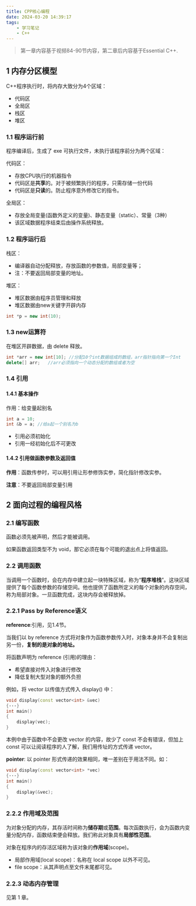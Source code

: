 ```yaml
---
title: CPP核心编程
date: 2024-03-20 14:39:17
tags:
    - 学习笔记
    - C++
---
```


> 第一章内容基于视频84-90节内容，第二章后内容基于Essential C++.
## 1 内存分区模型
C++程序执行时，将内存大致分为4个区域：
- 代码区
- 全局区
- 栈区
- 堆区

### 1.1 程序运行前
程序编译后，生成了 exe 可执行文件，未执行该程序前分为两个区域：

代码区：

- 存放CPU执行的机器指令
- 代码区是**共享**的。对于被频繁执行的程序，只需存储一份代码
- 代码区是**只读**的。防止程序意外修改它的指令。

全局区：
- 存放全局变量(函数外定义的变量)、静态变量（static）、常量（3种）
- 该区域数据程序结束后由操作系统释放。

### 1.2 程序运行后
栈区：
- 编译器自动分配释放，存放函数的参数值，局部变量等；
- 注：不要返回局部变量的地址。

堆区：
- 堆区数据由程序员管理和释放
- 堆区数据由new关键字开辟内存
```cpp
int *p = new int(10);
```

### 1.3 new运算符
在堆区开辟数据，由 delete 释放。
```cpp
int *arr = new int[10]; //分配10个int数据组成的数组，arr指针指向第一个Int
delete[] arr;   //arr必须指向一个动态分配的数组或者为空
```

### 1.4 引用
#### 1.4.1 基本操作
作用：给变量起别名
```cpp
int a = 10;
int &b = a; //给a起一个别名为b
```
- 引用必须初始化
- 引用一经初始化后不可更改

#### 1.4.2 引用做函数参数及返回值
**作用**：函数传参时，可以用引用让形参修饰实参，简化指针修改实参。

**注意**：不要返回局部变量引用

## 2 面向过程的编程风格
### 2.1 编写函数
函数必须先被声明，然后才能被调用。

如果函数返回类型不为 void，那它必须在每个可能的退出点上将值返回。

### 2.2 调用函数
当调用一个函数时，会在内存中建立起一块特殊区域，称为“**程序堆栈**”。这块区域提供了每个函数参数的存储空间。他也提供了函数所定义的每个对象的内存空间，称为局部对象。一旦函数完成，这块内存会被释放掉。

### 2.2.1 Pass by Reference语义

**reference**:引用，见1.4节。

当我们以 by reference 方式将对象作为函数参数传入时，对象本身并不会复制出另一份，**复制的是对象的地址。**

将函数声明为 reference (引用)的理由：
- 希望直接对传入对象进行修改
- 降低复制大型对象的额外负担

例如，将 vector 以传值方式传入 display() 中：
```CPP
void display(const vector<int> &vec)
{···}
int main()
{
    display(vec);
}
```
本例中由于函数中不会更改 vector 的内容，故少了 const 不会有错误，但加上 const 可以让阅读程序的人了解，我们用传址的方式传递 vector。

**pointer**: 以 pointer 形式传递的效果相同，唯一差别在于用法不同。如：
```CPP
void display(const vector<int> *vec)
{···}
int main()
{
    display(&vec);
}
```

### 2.2.2 作用域及范围
为对象分配的内存，其存活时间称为**储存期**或**范围**。每次函数执行，会为函数内变量分配内存，函数结束便会释放。我们称此对象具有**局部性范围**。

对象在程序内的存活区域称为该对象的**作用域**(scope)。
- 局部作用域(local scope)：名称在 local scope 以外不可见。
- file scope：从其声明点至文件末尾都可见。

### 2.2.3 动态内存管理
见第 1 章。